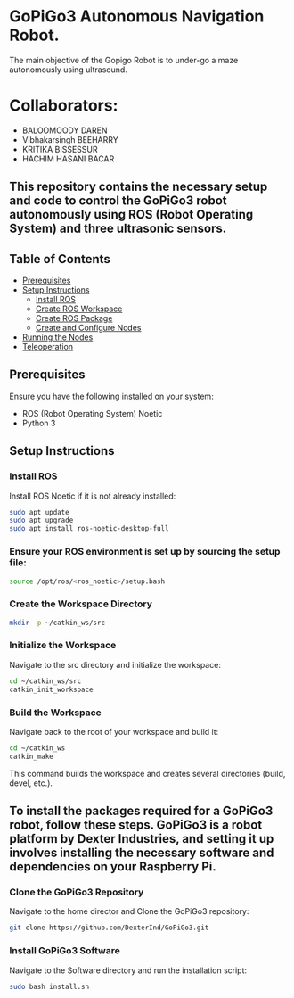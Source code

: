 # GoPiGo3 Autonomous Navigation Robot.
   The main objective of the Gopigo Robot is to under-go a maze autonomously using ultrasound.
# Collaborators:
 - BALOOMOODY DAREN 
 - Vibhakarsingh BEEHARRY
 - KRITIKA BISSESSUR
 - HACHIM HASANI BACAR
   
## This repository contains the necessary setup and code to control the GoPiGo3 robot autonomously using ROS (Robot Operating System) and three ultrasonic sensors.

## Table of Contents

- [Prerequisites](#prerequisites)
- [Setup Instructions](#setup-instructions)
  - [Install ROS](#install-ros)
  - [Create ROS Workspace](#create-ros-workspace)
  - [Create ROS Package](#create-ros-package)
  - [Create and Configure Nodes](#create-and-configure-nodes)
- [Running the Nodes](#running-the-nodes)
- [Teleoperation](#teleoperation)

## Prerequisites
Ensure you have the following installed on your system:
- ROS (Robot Operating System) Noetic
- Python 3

## Setup Instructions
### Install ROS
Install ROS Noetic if it is not already installed:
```sh 
sudo apt update
sudo apt upgrade
sudo apt install ros-noetic-desktop-full
```

### Ensure your ROS environment is set up by sourcing the setup file:
```sh 
source /opt/ros/<ros_noetic>/setup.bash
```

### Create the Workspace Directory
```sh 
mkdir -p ~/catkin_ws/src
```

### Initialize the Workspace
Navigate to the src directory and initialize the workspace:
```sh
cd ~/catkin_ws/src
catkin_init_workspace
```

### Build the Workspace
Navigate back to the root of your workspace and build it:
```sh
cd ~/catkin_ws
catkin_make
```
This command builds the workspace and creates several directories (build, devel, etc.).


## To install the packages required for a GoPiGo3 robot, follow these steps. GoPiGo3 is a robot platform by Dexter Industries, and setting it up involves installing the necessary software and dependencies on your Raspberry Pi.

### Clone the GoPiGo3 Repository
Navigate to the home director and Clone the GoPiGo3 repository:
```sh
git clone https://github.com/DexterInd/GoPiGo3.git
```

### Install GoPiGo3 Software
Navigate to the Software directory and run the installation script:
```sh
sudo bash install.sh
```



